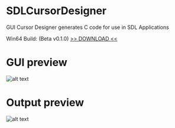 # SDLCursorDesigner

GUI Cursor Designer
generates C code for use in SDL Applications

Win64 Build: (Beta v0.1.0)
[>> DOWNLOAD <<](https://github.com/phraggers/SDLCursorDesigner/releases/download/v0.1.0/SDLCursorDesigner_v010_Win64.7z)

# GUI preview
![alt text](https://raw.githubusercontent.com/phraggers/SDLCursorDesigner/main/Screenshot_v010_gui.png)

# Output preview
![alt text](https://raw.githubusercontent.com/phraggers/SDLCursorDesigner/main/Screenshot_v010_output.png)
